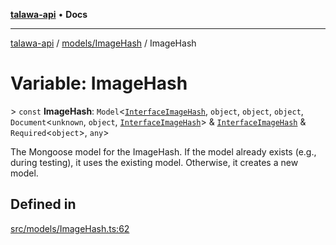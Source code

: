 [**talawa-api**](../../../README.md) • **Docs**

***

[talawa-api](../../../modules.md) / [models/ImageHash](../README.md) / ImageHash

# Variable: ImageHash

\> `const` **ImageHash**: `Model`\<[`InterfaceImageHash`](../interfaces/InterfaceImageHash.md), `object`, `object`, `object`, `Document`\<`unknown`, `object`, [`InterfaceImageHash`](../interfaces/InterfaceImageHash.md)\> & [`InterfaceImageHash`](../interfaces/InterfaceImageHash.md) & `Required`\<`object`\>, `any`\>

The Mongoose model for the ImageHash.
If the model already exists (e.g., during testing), it uses the existing model.
Otherwise, it creates a new model.

## Defined in

[src/models/ImageHash.ts:62](https://github.com/PalisadoesFoundation/talawa-api/blob/f1c816bca43cc03a8c1bd303394e2550a50db017/src/models/ImageHash.ts#L62)
